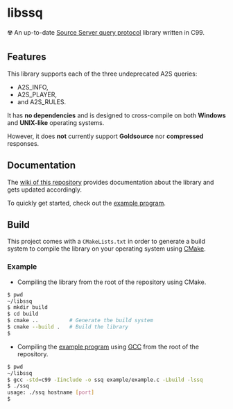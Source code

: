 # libssq

☢️ An up-to-date [Source Server query protocol](https://developer.valvesoftware.com/wiki/Server_queries) library written in C99.

## Features

This library supports each of the three undeprecated A2S queries:
* A2S\_INFO,
* A2S\_PLAYER,
* and A2S\_RULES.

It has **no dependencies** and is designed to cross-compile on both **Windows** and **UNIX-like** operating systems.

However, it does **not** currently support **Goldsource** nor **compressed** responses.

## Documentation

The [wiki of this repository](https://github.com/BinaryAlien/libssq/wiki) provides documentation about the library and gets updated accordingly.

To quickly get started, check out the [example program](https://github.com/BinaryAlien/libssq/blob/main/example/example.c).

## Build

This project comes with a `CMakeLists.txt` in order to generate a build system to compile the library on your operating system using [CMake](https://cmake.org/).

### Example

* Compiling the library from the root of the repository using CMake.
```sh
$ pwd
~/libssq
$ mkdir build
$ cd build
$ cmake ..          # Generate the build system
$ cmake --build .   # Build the library
$ 
```

* Compiling the [example program](https://github.com/BinaryAlien/libssq/blob/main/example/example.c) using [GCC](https://gcc.gnu.org/) from the root of the repository.
```sh
$ pwd
~/libssq
$ gcc -std=c99 -Iinclude -o ssq example/example.c -Lbuild -lssq
$ ./ssq
usage: ./ssq hostname [port]
$ 
```
